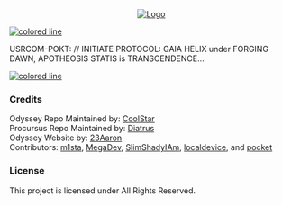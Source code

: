 <center>
  <a href="#"><img src="https://i.imgur.com/MdXXbrG.png" alt="Logo"></a>
</center>

<a href="#"><img src="https://i.imgur.com/y4oV9VV.png" alt="colored line"></a>

USRCOM-POKT: // INITIATE PROTOCOL: GAIA HELIX under FORGING DAWN, APOTHEOSIS STATIS is TRANSCENDENCE...</br>

<a href="#credits"><img src="https://i.imgur.com/y4oV9VV.png" alt="colored line"></a>

### Credits
Odyssey Repo Maintained by: [CoolStar](https://github.com/coolstar)<br/>
Procursus Repo Maintained by: [Diatrus](https://github.com/Diatrus)<br/>
Odyssey Website by: [23Aaron](https://github.com/23Aaron)<br/>
Contributors: [m1sta](https://github.com/m1stadev), [MegaDev](https://github.com/MegaDevIOS), [SlimShadyIAm](https://github.com/SlimShadyIAm), [localdevice](https://github.com/localdevice), and [pocket](https://github.com/pocketinfinity)

### License
This project is licensed under All Rights Reserved.
